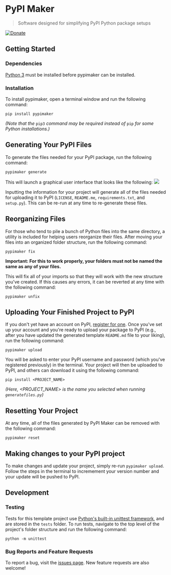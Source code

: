 # PyPI Maker
> Software designed for simplifying PyPI Python package setups

[![Donate](https://img.shields.io/badge/Donate-PayPal-green.svg)](https://www.paypal.com/donate/?business=UA5NL9MJSFMVY)

## Getting Started

### Dependencies

[Python 3](https://www.python.org/downloads/) must be installed before pypimaker can be installed.

### Installation

To install pypimaker, open a terminal window and run the following command:

```
pip install pypimaker
```

*(Note that the* `pip3` *command may be required instead of* `pip` *for some Python installations.)*

## Generating Your PyPI Files

To generate the files needed for your PyPI package, run the following command:

```
pypimaker generate
```

This will launch a graphical user interface that looks like the following:
![](https://github.com/bdavis222/pypimaker/blob/main/images/0.png)

Inputting the information for your project will generate all of the files needed for uploading it to PyPI (`LICENSE`, `README.me`, `requirements.txt`, and `setup.py`). This can be re-run at any time to re-generate these files.

## Reorganizing Files

For those who tend to pile a bunch of Python files into the same directory, a utility is included for helping users reorganize their files. After moving your files into an organized folder structure, run the following command:

```
pypimaker fix
```

**Important: For this to work properly, your folders must not be named the same as any of your files.**

This will fix all of your imports so that they will work with the new structure you've created. If this causes any errors, it can be reverted at any time with the following command:

```
pypimaker unfix
```

## Uploading Your Finished Project to PyPI

If you don't yet have an account on PyPI, [register for one](https://pypi.org/account/register/). Once you've set up your account and you're ready to upload your package to PyPI (e.g., after you have updated the generated template `README.md` file to your liking), run the following command:

```
pypimaker upload
```

You will be asked to enter your PyPI username and password (which you've registered previously) in the terminal. Your project will then be uploaded to PyPI, and others can download it using the following command:

```
pip install <PROJECT_NAME>
```

*(Here, <PROJECT_NAME> is the name you selected when running `generatefiles.py`)*

## Resetting Your Project

At any time, all of the files generated by PyPI Maker can be removed with the following command:

```
pypimaker reset
```

## Making changes to your PyPI project

To make changes and update your project, simply re-run `pypimaker upload`. Follow the steps in the terminal to incremement your version number and your update will be pushed to PyPI.

## Development

### Testing

Tests for this template project use [Python's built-in unittest framework](https://docs.python.org/3/library/unittest.html), and are stored in the `tests` folder. To run tests, navigate to the top level of the project's folder structure and run the following command:

```
python -m unittest
```

### Bug Reports and Feature Requests

To report a bug, visit the [issues page](https://github.com/bdavis222/project_template/issues). New feature requests are also welcome!